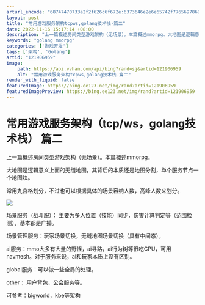 ```yaml
---
arturl_encode: "68747470733a2f2f626c6f672e:6373646e2e6e65742f77656978696e5f35363736363631362f:61727469636c652f64657461696c732f313231393036393539"
layout: post
title: "常用游戏服务架构tcpws,golang技术栈-篇二"
date: 2022-11-16 15:17:14 +08:00
description: "上一篇概述房间类型游戏架构（无场景）。本篇概述mmorpg。大地图是逻辑意义上面的无缝地图，其背后的"
keywords: "golang mmorpg"
categories: ['游戏开发']
tags: ['架构', 'Golang']
artid: "121906959"
image:
    path: https://api.vvhan.com/api/bing?rand=sj&artid=121906959
    alt: "常用游戏服务架构tcpws,golang技术栈-篇二"
render_with_liquid: false
featuredImage: https://bing.ee123.net/img/rand?artid=121906959
featuredImagePreview: https://bing.ee123.net/img/rand?artid=121906959
---
```


# 常用游戏服务架构（tcp/ws，golang技术栈） 篇二

上一篇概述房间类型游戏架构（无场景）。本篇概述mmorpg。

大地图是逻辑意义上面的无缝地图，其背后的本质还是地图分割，单个服务节点一个地图块。

常用九宫格划分，不过也可以根据具体的场景容纳人数，高峰人数来划分。

![](https://i-blog.csdnimg.cn/blog_migrate/ba5fd7c458b36bcec63ce15208a967a2.png)

场景服务（战斗服）： 主要为多人位置（技能）同步，伤害计算判定等（范围检测），基本都是广播。

场景管理服务：玩家场景切换，无缝地图场景切换（具有中间态）。

ai服务：mmo大多有大量的野怪，ai寻路，ai行为树等很吃CPU，可用navmesh。对于服务来说，ai和玩家本质上没有区别。

global服务：可以做一些全局的处理。

other： 用户背包，公会服务等。

可参考：bigworld，kbe等架构